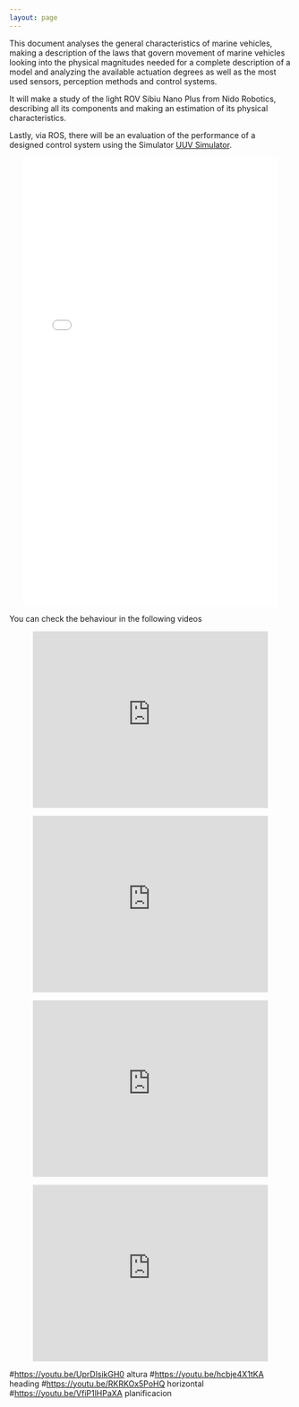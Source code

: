 ```yaml
---
layout: page
---
```


This document analyses the general characteristics of marine vehicles, making a description of the laws that govern movement of marine vehicles looking into the physical magnitudes needed for a complete description of a model and analyzing the available actuation degrees as well as the most used sensors, perception methods and control systems.

It will make a study of the light ROV Sibiu Nano Plus from Nido Robotics, describing all its components and making an estimation of its physical characteristics.

Lastly, via ROS, there will be an evaluation of the performance of a designed control system using the Simulator [UUV Simulator](https://uuvsimulator.github.io/).

<p style="text-align:center">
<embed src="./assets/Alejandro%20Casado%20P%C3%A9rez%20TFG.pdf" type="application/pdf" width="90%" height="800px"/>
</p>

You can check the behaviour in the following videos
 
<p style="text-align:center">
<iframe width="420" height="315" src="https://www.youtube.com/embed/UprDlsikGH0" frameborder="0" allowfullscreen></iframe>
</p>

<p style="text-align:center">
<iframe width="420" height="315" src="https://www.youtube.com/embed/hcbje4X1tKA" frameborder="0" allowfullscreen></iframe>
</p>

<p style="text-align:center">
<iframe width="420" height="315" src="https://www.youtube.com/embed/RKRKOx5PoHQ" frameborder="0" allowfullscreen></iframe>
</p>

<p style="text-align:center">
<iframe width="420" height="315" src="https://www.youtube.com/embed/VfiP1lHPaXA" frameborder="0" allowfullscreen></iframe>
</p>

#https://youtu.be/UprDlsikGH0   altura
#https://youtu.be/hcbje4X1tKA    heading
#https://youtu.be/RKRKOx5PoHQ horizontal
#https://youtu.be/VfiP1lHPaXA planificacion


